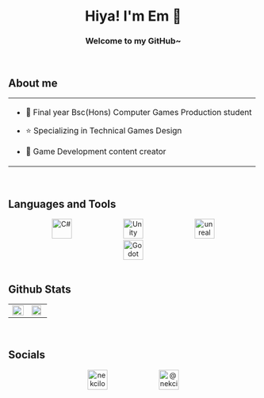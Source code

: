 # <div align="center">Hiya! I'm Em 🍂</div>  
### <div align="center">Welcome to my GitHub~</div>

<br/>

## About me
<table><tr><td valign="top" halign="center" width="100%">

- 📓 Final year Bsc(Hons) Computer Games Production student
  

- ⭐ Specializing in Technical Games Design
  

- 🎥 Game Development content creator

</td></tr></table>  

<br/>

## Languages and Tools  
<div align="center">   
<a href="https://docs.microsoft.com/en-us/dotnet/csharp/" target="_blank"><img style="padding: 0px 50px" src="https://profilinator.rishav.dev/skills-assets/csharp-original.svg" alt="C#" height="40" width="40" /></a> 
<a href="https://unity.com/" target="_blank"><img style="padding: 0px 50px" src="https://cdn.sanity.io/images/fuvbjjlp/production/2495ab2daae11fd3ed5d6b84477d513869f9a1b4-89x100.png" alt="Unity" height="40" width="40" /></a>
<a href="https://www.unrealengine.com/en-US/unreal-engine-5" target="_blank"><img style="padding: 0px 50px" src="https://raw.githubusercontent.com/kenangundogan/fontisto/036b7eca71aab1bef8e6a0518f7329f13ed62f6b/icons/svg/brand/unreal-engine.svg" alt="unreal" height="40" width="40" /></a>
<a href="https://godotengine.org" target="_blank"><img style="padding: 0px 50px" src="https://godotengine.org/assets/press/icon_color.png" alt="Godot" height="40" width="40" /></a>  
</div>  

<br/>   

## Github Stats  
<table><tr><td valign="top" width="50%">

<img src="https://github-readme-stats.vercel.app/api?username=Nekcilo&show_icons=true&count_private=true&hide_border=true&title_color=ffffff&text_color=69140E&icon_color=ffffff&bg_color=DEG,ff9a01,ffbc14" align="left" style="width: 100%" />

</td><td valign="top" width="50%">

<img src="https://github-readme-stats-nekcilos-projects.vercel.app//api/top-langs/?username=Nekcilo&hide_border=true&hide_progress=true&title_color=ffffff&text_color=69140E&icon_color=ffffff&bg_color=DEG,ff9a01,ffbc14" align="left" style="width: 90%" />

</td></tr></table>  

<br/>

## Socials
<div align="center">  
<a href="https://linkedin.com/in/nekcilo" target="blank"><img style="padding: 0px 50px" align="center" src="https://raw.githubusercontent.com/rahuldkjain/github-profile-readme-generator/master/src/images/icons/Social/linked-in-alt.svg" alt="nekcilo" height="40" width="40" /></a>
<a href="https://www.youtube.com/c/@nekcilodev" target="blank"><img style="padding: 0px 50px" align="center" src="https://raw.githubusercontent.com/rahuldkjain/github-profile-readme-generator/master/src/images/icons/Social/youtube.svg" alt="@nekcilodev" height="40" width="40" /></a>
</div>
<br/>

